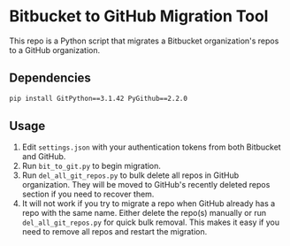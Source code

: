 # Bitbucket to GitHub Migration Tool

This repo is a Python script that migrates a Bitbucket organization's repos to a GitHub organization.

## Dependencies

```bash
pip install GitPython==3.1.42 PyGithub==2.2.0
```

## Usage

1. Edit ```settings.json``` with your authentication tokens from both Bitbucket and GitHub.
2. Run  ```bit_to_git.py``` to begin migration.
3. Run ``` del_all_git_repos.py ``` to bulk delete all repos in GitHub organization. They will be moved to GitHub's recently deleted repos section if you need to recover them. 
4. It will not work if you try to migrate a repo when GitHub already has a repo with the same name. Either delete the repo(s) manually or run ``` del_all_git_repos.py ``` for quick bulk removal. This makes it easy if you need to remove all repos and restart the migration. 
